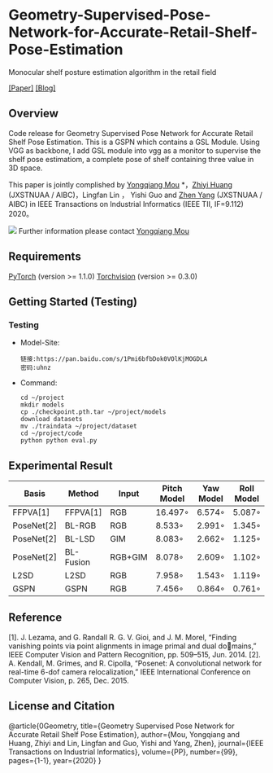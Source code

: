 # Geometry-Supervised-Pose-Network-for-Accurate-Retail-Shelf-Pose-Estimation
Monocular shelf posture estimation algorithm in the retail field

[[Paper]](https://ieeexplore.ieee.org/document/9112652) [[Blog]](https://www.zhihu.com/people/kris-allen-65/posts)

## Overview
Code release for Geometry Supervised Pose Network for Accurate Retail Shelf Pose Estimation.
This is a GSPN which contains a GSL Module. Using VGG as backbone, I add GSL module into vgg as a monitor to supervise the shelf pose estimatiom, a complete pose of shelf containing three value in 3D space.

This paper is jointly complished by [Yongqiang Mou](https://github.com/AIKnowU) *，[Zhiyi Huang](https://github.com/Huang9495) (JXSTNUAA / AIBC)，Lingfan Lin ， Yishi Guo and [Zhen Yang](https://github.com/yangzhen5771) (JXSTNUAA / AIBC) in IEEE Transactions on Industrial Informatics (IEEE TII, IF=9.112) 2020。

![](file:///Users/wangyabei/Pictures/img/dataset.jpg)
Further information please contact [Yongqiang Mou](yongqiang.mou@gmail.com)

## Requirements
[PyTorch](https://pytorch.org/) (version >= 1.1.0)
[Torchvision](https://pytorch.org/) (version >= 0.3.0)

## Getting Started (Testing)

### Testing

* Model-Site:
   ```
   链接:https://pan.baidu.com/s/1Pmi6bfbDok0VOlKjMOGDLA  
   密码:uhnz
   ```  
* Command:
   ```
   cd ~/project  
   mkdir models
   cp ./checkpoint.pth.tar ~/project/models
   download datasets
   mv ./traindata ~/project/dataset
   cd ~/project/code
   python python eval.py
   ```  
## Experimental Result
Basis | Method | Input | Pitch Model | Yaw Model | Roll Model | Average Error
-- | ---- | ---- | ---- | ---- | ---- | ----
FFPVA[1] | FFPVA[1] | RGB | 16.497◦ | 6.574◦ | 5.087◦ | 9.386◦
PoseNet[2] | BL-RGB | RGB | 8.533◦ | 2.991◦ | 1.345◦ | 4.289◦
PoseNet[2] | BL-LSD | GIM | 8.083◦ | 2.662◦ | 1.125◦ | 3.957◦
PoseNet[2] | BL-Fusion | RGB+GIM | 8.078◦ | 2.609◦ | 1.102◦ | 3.929◦ 
L2SD | L2SD | RGB | 7.958◦ | 1.543◦ | 1.119◦ | 3.540◦
GSPN | GSPN | RGB | 7.456◦ | 0.864◦ | 0.761◦ | 3.027◦

## Reference
[1]. J. Lezama, and G. Randall R. G. V. Gioi, and J. M. Morel, “Finding vanishing points via point alignments in image primal and dual domains,” IEEE Computer Vision and Pattern Recognition, pp. 509–515, Jun. 2014.
[2].  A. Kendall, M. Grimes, and R. Cipolla, “Posenet: A convolutional network for real-time 6-dof camera relocalization,” IEEE International Conference on Computer Vision, p. 265, Dec. 2015.

## License and Citation
@article{0Geometry,
  title={Geometry Supervised Pose Network for Accurate Retail Shelf Pose Estimation},
  author={Mou, Yongqiang  and  Huang, Zhiyi  and  Lin, Lingfan  and  Guo, Yishi  and  Yang, Zhen},
  journal={IEEE Transactions on Industrial Informatics},
  volume={PP},
  number={99},
  pages={1-1},
  year={2020}
}
